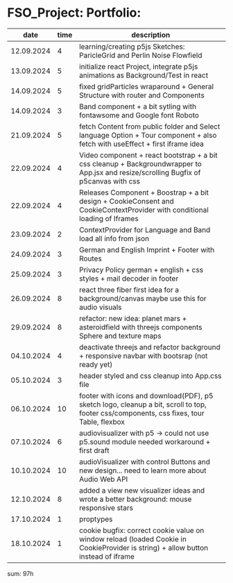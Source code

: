 # FSO_Project: Portfolio:

|  date     | time | description |
|-----------|------|---------------------------------------------------------------------------|
|12.09.2024 | 4    | learning/creating p5js Sketches: ParicleGrid and Perlin Noise Flowfield |
|13.09.2024 | 5    | initialize react Project, integrate p5js animations as Background/Test in react |
|14.09.2024 | 5    | fixed gridParticles wraparound + General Structure with router and Components |
|14.09.2024 | 3    | Band component + a bit sytling with fontawsome and Google font Roboto |
|21.09.2024 | 5    | fetch Content from public folder and Select language Option + Tour component + also fetch with useEffect + first iframe idea |
|22.09.2024 | 4    | Video component + react bootstrap + a bit css cleanup + Backgroundwrapper to App.jsx and resize/scrolling Bugfix of p5canvas with css |
|22.09.2024 | 4    | Releases Component + Boostrap + a bit design + CookieConsent and CookieContextProvider with conditional loading of Iframes |
|23.09.2024 | 2    | ContextProvider for Language and Band load all info from json |
|24.09.2024 | 3    | German and English Imprint + Footer with Routes |
|25.09.2024 | 3    | Privacy Policy german + english + css styles + mail decoder in footer |
|26.09.2024 | 8    | react three fiber first idea for a background/canvas maybe use this for audio visuals |
|29.09.2024 | 8    | refactor: new idea: planet mars + asteroidfield with threejs components Sphere and texture maps |
|04.10.2024 | 4    | deactivate threejs and refactor background + responsive navbar with bootsrap (not ready yet) |
|05.10.2024 | 3    | header styled and css cleanup into App.css file |
|06.10.2024 | 10   | footer with icons and download(PDF), p5 sketch logo, cleanup a bit, scroll to top, footer css/components, css fixes, tour Table, flexbox |
|07.10.2024 | 6    | audiovisualizer with p5 -> could not use p5.sound module needed workaround + first draft |
|10.10.2024 | 10   | audioVisualizer with control Buttons and new design... need to learn more about Audio Web API |
|12.10.2024 | 8    | added a view new visualizer ideas and wrote a better background: mouse responsive stars |
|17.10.2024 | 1    | proptypes
|18.10.2024 | 1    | cookie bugfix: correct cookie value on window reload (loaded Cookie in CookieProvider is string) + allow button instead of iframe |





sum: 97h